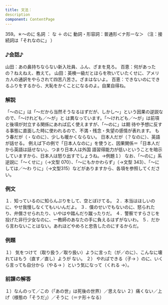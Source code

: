 ```yaml
---
title: 文法：
description
component: ContentPage
---
```



359。＊～のに
名詞 ： な ＋ のに
動詞・形容詞：普通形＜ナ形ーな＞
（注：接続詞は「それなのに」 ）
### ♪会話♪
山田：あの鼻持ちならない新入社員、ふん、ざまを見ろ。 百恵：何があったの？ねえねえ、教えて。
山田：英検一級だとほらを吹いていたくせに、アメリカ人の通訳をやらされて四苦八苦さ。ざまはないよ。 百恵：できないのにできるふりをするから、大恥をかくことになるのよ。自業自得ね。
### 解説
「～のに」は「～だから当然そうなるはずだが、しかし～」という因果の逆説なので、「～けれども／～が」と は異なっています。「～けれども／～が」は前項と後項が対立する関係にあれば広く使えますが、「～のに」は期 待や予想に反する事態に直面した時に使われるので、不満・残念・失望の感情が表れます。
もう春だが（・なのに）、少しも暖かくならない。 日本人だが（？なのに）、英語が話せる。
例えば下の例で「日本人なのに」を使うと、因果関係＝「日本人だから英語は話せない」、つまり日本人は外国 語習得能力が低いということを暗示していますから、日本人は怒り出すでしょうね。→例題１）
なお、「～のに」系逆説に「～くせに」（→文型 070）、「～にもかかわらず」（→文型 343）、「～にしては／～わ
りに」（→文型315）などがありますから、各項を参照してください。
### 例文
１．知っているのに知らんぷりをして、空とぼけてる。
２．本当はほしいのに、やせ我慢しなくてもいいんだよ。
３．僕のせいでもないのに、怒られたり、弁償させられたり、いやはや踏んだり蹴ったりだ。
４．警察ですらさじを投げた非行少女なのに、一教師のあなたの手に負えるはずがないわ。
５．だから言わないことはない。あれほどやめろと忠告したのにするからだ。
### 例題
１） 気をつけて（取り扱う／取り扱い）ように言った（が／のに）、こんなに壊れてはもう（直す／直し）ようが ない。
２） やればできる（子→ ）のに、いくら言っても自分から（やる→ ）という気になって（くれる
→）。
### 前課の解答
１）なんのって／この（「あの世」は死後の世界）／思えない
２）痛くない／上げ（様態の「そうだ」）／そうに（＝ナ形＋なる）
